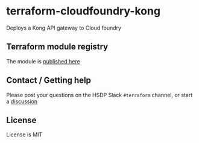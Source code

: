 # terraform-cloudfoundry-kong

Deploys a Kong API gateway to Cloud foundry

## Terraform module registry

The module is [published here](https://registry.terraform.io/modules/philips-labs/kong/cloudfoundry/latest)

<!-- BEGIN_TF_DOCS -->
<!-- END_TF_DOCS -->

## Contact / Getting help

Please post your questions on the HSDP Slack `#terraform` channel, or start a [discussion](https://github.com/philips-labs/terraform-cloudfoundry-kong/discussions)

## License

License is MIT
